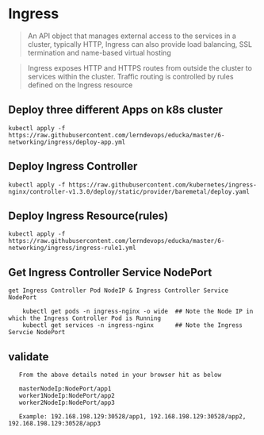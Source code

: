 # Ingress

> An API object that manages external access to the services in a cluster, typically HTTP, Ingress can also provide load balancing, SSL termination and name-based virtual hosting

> Ingress exposes HTTP and HTTPS routes from outside the cluster to services within the cluster. Traffic routing is controlled by rules defined on the Ingress resource


## Deploy three different Apps on k8s cluster

```kubectl apply -f https://raw.githubusercontent.com/lerndevops/educka/master/6-networking/ingress/deploy-app.yml```


## Deploy Ingress Controller 

```kubectl apply -f https://raw.githubusercontent.com/kubernetes/ingress-nginx/controller-v1.3.0/deploy/static/provider/baremetal/deploy.yaml```



## Deploy Ingress Resource(rules)

```kubectl apply -f https://raw.githubusercontent.com/lerndevops/educka/master/6-networking/ingress/ingress-rule1.yml```


## Get Ingress Controller Service NodePort 

``` 
get Ingress Controller Pod NodeIP & Ingress Controller Service NodePort

    kubectl get pods -n ingress-nginx -o wide  ## Note the Node IP in which the Ingress Controller Pod is Running
    kubectl get services -n ingress-nginx      ## Note the Ingress Servcie NodePort
```

## validate 

``` 
   From the above details noted in your browser hit as below
   
   masterNodeIp:NodePort/app1
   worker1NodeIp:NodePort/app2
   worker2NodeIp:NodePort/app3
   
   Example: 192.168.198.129:30528/app1, 192.168.198.129:30528/app2, 192.168.198.129:30528/app3
   
```
